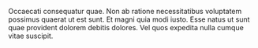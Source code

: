 Occaecati consequatur quae.
Non ab ratione necessitatibus voluptatem possimus quaerat ut est sunt.
Et magni quia modi iusto.
Esse natus ut sunt quae provident dolorem debitis dolores.
Vel quos expedita nulla cumque vitae suscipit.